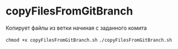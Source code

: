 # copyFilesFromGitBranch
Копирует файлы из ветки начиная с заданного комита

``` chmod +x copyFilesFromGitBranch.sh ```
``` ./copyFilesFromGitBranch.sh ```